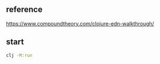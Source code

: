 ## reference

<https://www.compoundtheory.com/clojure-edn-walkthrough/>

## start

``` zsh
clj -M:run
```
